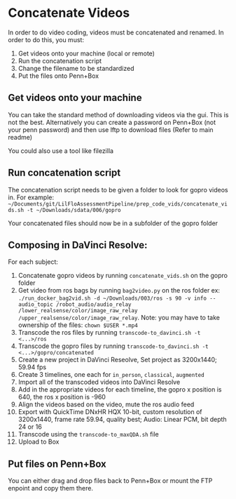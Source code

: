 # Concatenate Videos

In order to do video coding, videos must be concatenated and renamed. In order to do this, you must:

1.  Get videos onto your machine (local or remote)
2.  Run the concatenation script
3.  Change the filename to be standardized
4.  Put the files onto Penn+Box

## Get videos onto your machine

You can take the standard method of downloading videos via the gui. This is not the best.
Alternatively you can create a password on Penn+Box (not your penn password) and then
use lftp to download files (Refer to main readme)

You could also use a tool like filezilla

## Run concatenation script

The concatenation script needs to be given a folder to look for gopro videos in. For example: `~/Documents/git/LilFloAssessmentPipeline/prep_code_vids/concatenate_vids.sh -t ~/Downloads/sdata/006/gopro`

Your concatenated files should now be in a subfolder of the gopro folder

## Composing in DaVinci Resolve:

For each subject:

1.  Concatenate gopro videos by running `concatenate_vids.sh` on the gopro folder
2.  Get video from ros bags by running `bag2video.py` on the ros folder ex: `./run_docker_bag2vid.sh -d ~/Downloads/003/ros -s 90 -v info --audio_topic /robot_audio/audio_relay /lower_realsense/color/image_raw_relay /upper_realsense/color/image_raw_relay`. Note: you may have to take ownership of the files: `chown $USER *.mp4`
3.  Transcode the ros files by running `transcode-to_davinci.sh -t <...>/ros`
4.  Transcode the gopro files by running `transcode-to_davinci.sh -t <...>/gopro/concatenated`
5.  Create a new project in DaVinci Reseolve, Set project as 3200x1440; 59.94 fps
6.  Create 3 timelines, one each for `in_person`, `classical`, `augmented`
7.  Import all of the transcoded videos into DaVinci Resolve
8.  Add in the appropriate videos for each timeline, the gopro x position is 640, the ros x position is -960
9.  Align the videos based on the video, mute the ros audio feed
10. Export with QuickTime DNxHR HQX 10-bit, custom resolution of 3200x1440, frame rate 59.94, quality best; Audio: Linear PCM, bit depth 24 or 16
11. Transcode using the `transcode-to_maxQDA.sh` file
12. Upload to Box

## Put files on Penn+Box

You can either drag and drop files back to Penn+Box or mount the FTP enpoint and copy them there.
